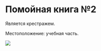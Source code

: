 # Помойная книга №2

Является крестражем.

Местоположение: учебная часть.

![](pics/pomojnaya_kniga.jpg)

